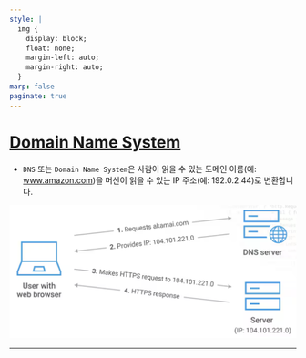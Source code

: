 ```yaml
---
style: |
  img {
    display: block;
    float: none;
    margin-left: auto;
    margin-right: auto;
  }
marp: false
paginate: true
---
```

# [Domain Name System](https://www.akamai.com/ko/glossary/what-are-dns-servers)
- `DNS` 또는 `Domain Name System`은 사람이 읽을 수 있는 도메인 이름(예: www.amazon.com)을 머신이 읽을 수 있는 IP 주소(예: 192.0.2.44)로 변환합니다.

![alt text](image.png)

---












